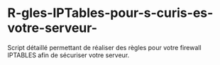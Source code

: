 R-gles-IPTables-pour-s-curis-es-votre-serveur-
==============================================

Script détaillé permettant de réaliser des règles pour votre firewall IPTABLES afin de sécuriser votre serveur.
